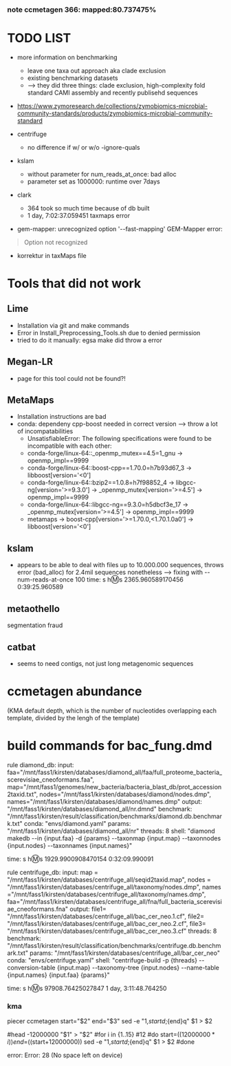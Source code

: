 ### note ccmetagen 366: mapped:80.737475%

# TODO LIST

- more information on benchmarking
  - leave one taxa out approach aka clade exclusion
  - existing benchmarking datasets
  - --> they did three things: clade exclusion, high-complexity fold standard CAMI assembly and recently publisehd sequences
- https://www.zymoresearch.de/collections/zymobiomics-microbial-community-standards/products/zymobiomics-microbial-community-standard

- centrifuge
  - no difference if w/ or w/o -ignore-quals 

- kslam
  - without parameter for num_reads_at_once: bad alloc
  - parameter set as 1000000: runtime over 7days

- clark
  - 364 took so much time because of db built 
  - 1 day, 7:02:37.059451
taxmaps error
- gem-mapper: unrecognized option '--fast-mapping'
GEM-Mapper error:
> Option not recognized
- korrektur in taxMaps file
# Tools that did not work
## Lime
- Installation via git and make commands
- Error in Install_Preprocessing_Tools.sh due to denied permission
- tried to do it manually: egsa make did throw a error
<!--
git clone https://github.com/veronicaguerrini/LiME	
cd LiME	
one of the follwing two make thingys; they are for different approaches
make chose this one
make EBWT=0	
Install_Preprocessing_Tools.sh ging nicht (permission denied). Habs händisch versucht, Fehler bei egsa make; dont know why
-->
## Megan-LR
- page for this tool could not be found?!

## MetaMaps
- Installation instructions are bad
- conda: dependeny cpp-boost needed in correct version --> throw a lot of incompatabilities
  - UnsatisfiableError: The following specifications were found to be incompatible with each other:
  - conda-forge/linux-64::_openmp_mutex==4.5=1_gnu -> openmp_impl==9999
  - conda-forge/linux-64::boost-cpp==1.70.0=h7b93d67_3 -> libboost[version='<0']
  - conda-forge/linux-64::bzip2==1.0.8=h7f98852_4 -> libgcc-ng[version='>=9.3.0'] -> _openmp_mutex[version='>=4.5'] -> openmp_impl==9999
  - conda-forge/linux-64::libgcc-ng==9.3.0=h5dbcf3e_17 -> _openmp_mutex[version='>=4.5'] -> openmp_impl==9999
  - metamaps -> boost-cpp[version='>=1.70.0,<1.70.1.0a0'] -> libboost[version='<0']
  
## kslam
- appears to be able to deal with files up to 10.000.000 sequences, throws error (bad_alloc) for 2.4mil sequences nonetheless --> fixing with --num-reads-at-once
100 time: 
s	h:m:s
2365.960589170456	0:39:25.960589

## metaothello
segmentation fraud

## catbat
- seems to need contigs, not just long metagenomic sequences

# ccmetagen abundance
(KMA default depth, which is the number of nucleotides overlapping each template, divided by the lengh of the template)

# build commands for bac_fung.dmd
rule diamond_db:
    input: 
        faa="/mnt/fass1/kirsten/databases/diamond_all/faa/full_proteome_bacteria_scerevisiae_cneoformans.faa",
        map="/mnt/fass1/genomes/new_bacteria/bacteria_blast_db/prot_accession2taxid.txt",
        nodes="/mnt/fass1/kirsten/databases/diamond/nodes.dmp",
        names="/mnt/fass1/kirsten/databases/diamond/names.dmp"
    output:
        "/mnt/fass1/kirsten/databases/diamond_all/nr.dmnd"
    benchmark:
        "/mnt/fass1/kirsten/result/classification/benchmarks/diamond.db.benchmark.txt"
    conda:
        "envs/diamond.yaml"
    params:
        "/mnt/fass1/kirsten/databases/diamond_all/nr"
    threads: 8
    shell:
        "diamond makedb --in {input.faa} -d {params} --taxonmap {input.map} --taxonnodes {input.nodes} --taxonnames {input.names}"

time:
s	h:m:s
1929.9900908470154	0:32:09.990091


rule centrifuge_db:
    input:
        map = "/mnt/fass1/kirsten/databases/centrifuge_all/seqid2taxid.map",
        nodes = "/mnt/fass1/kirsten/databases/centrifuge_all/taxonomy/nodes.dmp",
        names ="/mnt/fass1/kirsten/databases/centrifuge_all/taxonomy/names.dmp",
        faa="/mnt/fass1/kirsten/databases/centrifuge_all/fna/full_bacteria_scerevisiae_cneoformans.fna"
    output:
       file1= "/mnt/fass1/kirsten/databases/centrifuge_all/bac_cer_neo.1.cf",
       file2= "/mnt/fass1/kirsten/databases/centrifuge_all/bac_cer_neo.2.cf",
       file3= "/mnt/fass1/kirsten/databases/centrifuge_all/bac_cer_neo.3.cf"
    threads: 8
    benchmark:
        "/mnt/fass1/kirsten/result/classification/benchmarks/centrifuge.db.benchmark.txt"
    params:
        "/mnt/fass1/kirsten/databases/centrifuge_all/bar_cer_neo"
    conda:
        "envs/centrifuge.yaml"
    shell:
        "centrifuge-build -p {threads} --conversion-table {input.map} --taxonomy-tree {input.nodes} --name-table {input.names} {input.faa} {params}"

time: 
s	h:m:s
97908.76425027847	1 day, 3:11:48.764250

### kma
piecer ccmetagen
start="$2"
end="$3"
sed -e "1,${start}d;${end}q" $1 > $2

#head -12000000 "$1" > "$2" 
#for i in {1..15} #12
#do
    start=$((12000000*i))
    end=$((start+12000000))
    sed -e "1,${start}d;${end}q" $1 > $2
#done

error: Error: 28 (No space left on device)
